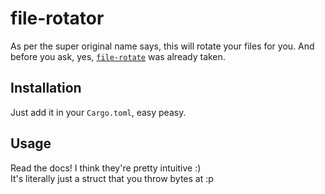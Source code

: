 # file-rotator

As per the super original name says, this will rotate your files for you.
And before you ask, yes, [`file-rotate`](https://crates.io/crates/file-rotate) was already taken.

## Installation

Just add it in your `Cargo.toml`, easy peasy.

## Usage

Read the docs! I think they're pretty intuitive :)  
It's literally just a struct that you throw bytes at :p
